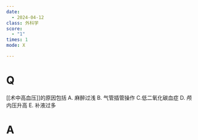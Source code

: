 ```yaml
---
date:
  - 2024-04-12
class: 外科学
score:
  - "1"
times: 1
mode: X

---
```



# Q
[[术中高血压]]的原因包括
A. 麻醉过浅 B. 气管插管操作 C.低二氧化碳血症
D. 颅内压升高 E. 补液过多

# A



